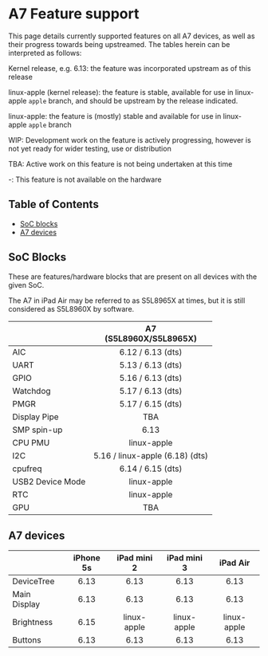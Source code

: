 # A7 Feature support

This page details currently supported features on all A7 devices, as well as their progress towards being upstreamed.
The tables herein can be interpreted as follows:

Kernel release, e.g. 6.13: the feature was incorporated upstream as of this release

linux-apple (kernel release): the feature is stable, available for use in linux-apple `apple` branch, and should be upstream by the release indicated.

linux-apple: the feature is (mostly) stable and available for use in linux-apple `apple` branch

WIP: Development work on the feature is actively progressing, however is not yet ready for wider testing, use or distribution

TBA: Active work on this feature is not being undertaken at this time

-: This feature is not available on the hardware

## Table of Contents

- [SoC blocks](#soc-blocks)
- [A7 devices](#a7-devices)

## SoC Blocks

These are features/hardware blocks that are present on all devices with the given SoC.

The A7 in iPad Air may be referred to as S5L8965X at times, but it is still considered as S5L8960X by software.

|                  | A7<br>(S5L8960X/S5L8965X)       |
|------------------|:-------------------------------:|
| AIC              | 6.12 / 6.13 (dts)               |
| UART             | 5.13 / 6.13 (dts)               |
| GPIO             | 5.16 / 6.13 (dts)               |
| Watchdog         | 5.17 / 6.13 (dts)               |
| PMGR             | 5.17 / 6.15 (dts)               |
| Display Pipe     | TBA                             |
| SMP spin-up      | 6.13                            |
| CPU PMU          | linux-apple                     |
| I2C              | 5.16 / linux-apple (6.18) (dts) |
| cpufreq          | 6.14 / 6.15 (dts)               |
| USB2 Device Mode | linux-apple                     |
| RTC              | linux-apple                     |
| GPU              | TBA                             |

## A7 devices

|                     | iPhone 5s | iPad mini 2 | iPad mini 3 | iPad Air     |
|---------------------|:---------:|:-----------:|:-----------:|:------------:|
| DeviceTree          | 6.13      | 6.13        | 6.13        | 6.13         |
| Main Display        | 6.13      | 6.13        | 6.13        | 6.13         |
| Brightness          | 6.15      | linux-apple | linux-apple | linux-apple  |
| Buttons             | 6.13      | 6.13        | 6.13        | 6.13         |
